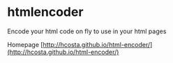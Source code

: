 htmlencoder
===========

Encode your html code on fly to use in your html pages

Homepage [http://hcosta.github.io/html-encoder/](http://hcosta.github.io/html-encoder/)
